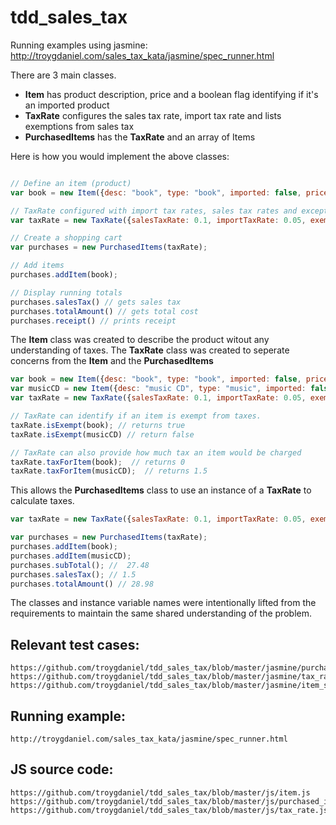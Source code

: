 tdd_sales_tax
=============

Running examples using jasmine:
http://troygdaniel.com/sales_tax_kata/jasmine/spec_runner.html

There are 3 main classes.  
- __Item__ has product description, price and a boolean flag identifying if it's an imported product
- __TaxRate__ configures the sales tax rate, import tax rate and lists exemptions from sales tax
- __PurchasedItems__ has the __TaxRate__ and an array of Items

Here is how you would implement the above classes:
```javascript

// Define an item (product)
var book = new Item({desc: "book", type: "book", imported: false, price: 12.49});

// TaxRate configured with import tax rates, sales tax rates and exceptions from sales taxes
var taxRate = new TaxRate({salesTaxRate: 0.1, importTaxRate: 0.05, exemptions: ["book", "food", "medical"]});

// Create a shopping cart
var purchases = new PurchasedItems(taxRate);

// Add items 
purchases.addItem(book);

// Display running totals
purchases.salesTax() // gets sales tax
purchases.totalAmount() // gets total cost
purchases.receipt() // prints receipt
```

The __Item__ class was created to describe the product witout any understanding of taxes.   The __TaxRate__ class was created to seperate concerns from the __Item__ and the __PurchasedItems__

```javascript
var book = new Item({desc: "book", type: "book", imported: false, price: 12.49});
var musicCD = new Item({desc: "music CD", type: "music", imported: false, price: 14.99});
var taxRate = new TaxRate({salesTaxRate: 0.1, importTaxRate: 0.05, exemptions: ["book", "food", "medical"]});

// TaxRate can identify if an item is exempt from taxes.
taxRate.isExempt(book); // returns true
taxRate.isExempt(musicCD) // return false

// TaxRate can also provide how much tax an item would be charged
taxRate.taxForItem(book);  // returns 0
taxRate.taxForItem(musicCD);  // returns 1.5
```

This allows the __PurchasedItems__ class to use an instance of a __TaxRate__ to calculate taxes.

```javascript
var taxRate = new TaxRate({salesTaxRate: 0.1, importTaxRate: 0.05, exemptions: ["book", "food", "medical"]});

var purchases = new PurchasedItems(taxRate);
purchases.addItem(book); 
purchases.addItem(musicCD); 
purchases.subTotal(); //  27.48
purchases.salesTax(); // 1.5
purchases.totalAmount() // 28.98

```

The classes and instance variable names were intentionally lifted from the requirements to maintain the same shared understanding of the problem.

## Relevant test cases:
	https://github.com/troygdaniel/tdd_sales_tax/blob/master/jasmine/purchased_items_spec.js
	https://github.com/troygdaniel/tdd_sales_tax/blob/master/jasmine/tax_rate_spec.js
	https://github.com/troygdaniel/tdd_sales_tax/blob/master/jasmine/item_spec.js

## Running example:
	http://troygdaniel.com/sales_tax_kata/jasmine/spec_runner.html

## JS source code:
	https://github.com/troygdaniel/tdd_sales_tax/blob/master/js/item.js
	https://github.com/troygdaniel/tdd_sales_tax/blob/master/js/purchased_items.js
	https://github.com/troygdaniel/tdd_sales_tax/blob/master/js/tax_rate.js
